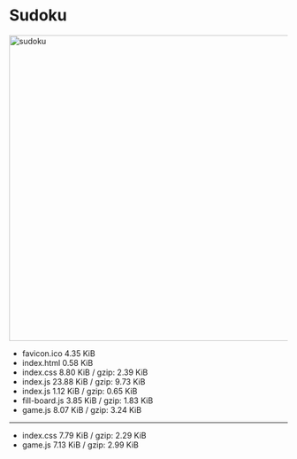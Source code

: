 # Sudoku

[<img width="552" alt="sudoku" src="https://user-images.githubusercontent.com/5166731/182145081-f05f5c3e-cf5b-4eb2-8a10-0a7590a09dec.png">](https://sudoku.sgmn.dev/)

- favicon.ico 4.35 KiB
- index.html 0.58 KiB
- index.css 8.80 KiB / gzip: 2.39 KiB
- index.js 23.88 KiB / gzip: 9.73 KiB
- index.js 1.12 KiB / gzip: 0.65 KiB
- fill-board.js 3.85 KiB / gzip: 1.83 KiB
- game.js 8.07 KiB / gzip: 3.24 KiB

---

- index.css 7.79 KiB / gzip: 2.29 KiB
- game.js 7.13 KiB / gzip: 2.99 KiB

